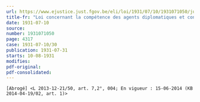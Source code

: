 ```yaml
---
url: https://www.ejustice.just.fgov.be/eli/loi/1931/07/10/1931071050/justel
title-fr: "Loi concernant la compétence des agents diplomatiques et consulaires en matière notariale (NOTE : Consultation des versions antérieures à partir du 16-05-2003 et mise à jour au 21-01-2014)"
date: 1931-07-10
source:
number: 1931071050
page: 4317
case: 1931-07-10/30
publication: 1931-07-31
starts: 10-08-1931
modifies:
pdf-original:
pdf-consolidated:
---
```


`[Abrogé] <L 2013-12-21/50, art. 7,2°, 004; En vigueur : 15-06-2014 (KB 2014-04-19/02, art. 1)>`
